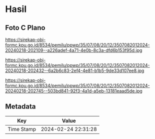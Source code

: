 # Hasil

## Foto C Plano

https://sirekap-obj-formc.kpu.go.id/8534/pemilu/ppwp/35/07/08/20/12/3507082012024-20240218-202109--a226adef-4a71-4e0b-8c3a-dfd6b153f95d.jpg

https://sirekap-obj-formc.kpu.go.id/8534/pemilu/ppwp/35/07/08/20/12/3507082012024-20240218-202432--6a2b6c83-2ef4-4e81-b1b5-9de33d107ee8.jpg

https://sirekap-obj-formc.kpu.go.id/8534/pemilu/ppwp/35/07/08/20/12/3507082012024-20240218-202745--503bd841-92f3-4a1d-a5eb-13181eaad5de.jpg


## Metadata

| Key        | Value               |
| ---------- | ------------------- |
| Time Stamp | 2024-02-24 22:31:28 |



